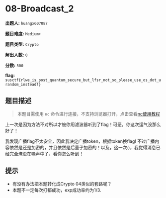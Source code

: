
# 08-Broadcast_2

**出题人:** `huangx607087`

**题目难度:** `Medium+`

**题目类型:** `Crypto`

**解出人数:** `0`

**分数:** `500`

**flag:** `susctf{rlwe_is_post_quantum_secure_but_lfsr_not_so_please_use_os_dot_urandom_instead!}`

## 题目描述

> 本题目需使用 `nc` 命令进行连接，不支持浏览器打开，点击查看[nc使用教程](https://ctf.xidian.edu.cn/wiki/13)

上一次是因为方法不对所以才被你用滤波器听到了flag！可恶，你这次运气没那么好了！

我发现广播flag不太安全，因此我决定广播token，根据token换flag! 不过广播内容依然是还是加密的，并且依然是后量子加密的！以及，这一次:)，我觉得消息已经完全淹没在噪声中了，看你怎么听到！



## 提示

- 有没有办法把本题转化成Crypto 04类似的套路呢？
- 本题不一定每次打都成功，exp成功率约为1/3.

            